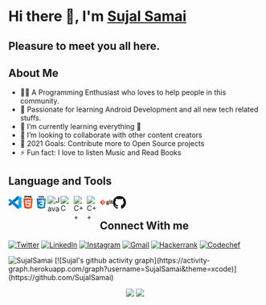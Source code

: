 # Hi there 👋, I'm [Sujal Samai][Portfolio]
## Pleasure to meet you all here.
## About Me
- 👨‍💻 A Programming Enthusiast who loves to help people in this community.
- 📱 Passionate for learning Android Development and all new tech related stuffs.
- 🌱 I’m currently learning everything 🤣
- 👯 I’m looking to collaborate with other content creators
- 🥅 2021 Goals: Contribute more to Open Source projects
- ⚡ Fun fact: I love to listen Music and Read Books

## Language and Tools
<img align="left" alt="Visual Studio Code" width="26px" src="https://raw.githubusercontent.com/github/explore/80688e429a7d4ef2fca1e82350fe8e3517d3494d/topics/visual-studio-code/visual-studio-code.png" />
<img align="left" alt="HTML5" width="26px" src="https://raw.githubusercontent.com/github/explore/80688e429a7d4ef2fca1e82350fe8e3517d3494d/topics/html/html.png" />
<img align="left" alt="CSS3" width="26px" src="https://raw.githubusercontent.com/github/explore/80688e429a7d4ef2fca1e82350fe8e3517d3494d/topics/css/css.png" />
<img align="left" alt="Java" width="26px" src="https://raw.githubusercontent.com/jmnote/z-icons/master/svg/java.svg" />
<img align="left" alt="C" width="26px" src="https://raw.githubusercontent.com/jmnote/z-icons/master/svg/c.svg" />
<img align="left" alt="C++" width="26px" src="https://raw.githubusercontent.com/jmnote/z-icons/master/svg/cpp.svg" />
<img align="left" alt="C++" width="26px" src="https://raw.githubusercontent.com/jmnote/z-icons/master/svg/python.svg" />
<img align="left" alt="Git" width="26px" src="https://raw.githubusercontent.com/github/explore/80688e429a7d4ef2fca1e82350fe8e3517d3494d/topics/git/git.png" />
<img align="left" alt="GitHub" width="26px" src="https://raw.githubusercontent.com/github/explore/78df643247d429f6cc873026c0622819ad797942/topics/github/github.png" />
<br/>

## Connect With me

<div align="left">
        <a href="https://twitter.com/SujalSamai?s=09"><img alt="Twitter" src="https://img.shields.io/badge/Twitter-D14836?style=for-the-badge&logo=twitter&logoColor=white" /></a>
        <a href="https://www.linkedin.com/in/sujal-samai"><img alt="LinkedIn" src="https://img.shields.io/badge/linkedin-%230077B5.svg?style=for-the-badge&logo=linkedin&logoColor=white" /></a>
        <a href="https://instagram.com/sujalsamai?utm_medium=copy_link"><img alt="Instagram" src="https://img.shields.io/badge/Instagram-D14836?style=for-the-badge&logo=instagram&logoColor=white" /></a>
        <a href="mailto:sujalsamai123@gmail.com"><img alt="Gmail" src="https://img.shields.io/badge/Gmail-D14836?style=for-the-badge&logo=gmail&logoColor=white"/></a>
        <a href="https://www.hackerrank.com/sujalsamai123"><img alt="Hackerrank" src="https://img.shields.io/badge/Hackerrank-%230077B5.svg?style=for-the-badge&logo=hackerrank&logoColor=white"/></a>
        <a href="https://www.codechef.com/users/sujalsamai"><img alt="Codechef" src="https://img.shields.io/badge/Codechef-D14836?style=for-the-badge&logo=codechef&logoColor=white"/></a>
</div>

<p>
  <img src="https://github-readme-stats.vercel.app/api/top-langs/?username=ayushsoni1010&layout=compact&theme=radical" alt="SujalSamai" width="49%" >
  [![Sujal's github activity graph](https://activity-graph.herokuapp.com/graph?username=SujalSamai&theme=xcode)](https://github.com/SujalSamai)
</p>

<p align="center">
    <img width="48%" src="https://github-readme-stats.vercel.app/api?username=SujalSamai&show_icons=true&theme=tokyonight" />
    <img width="48%" src="https://github-readme-streak-stats.herokuapp.com/?user=SujalSamai&theme=tokyonight" />
</p

[Portfolio]: https://sujalsamai.github.io/Portfolio-v1.0/
